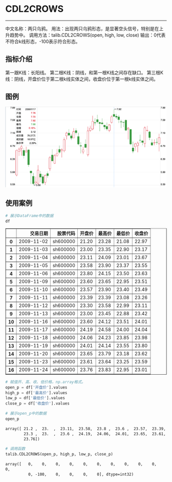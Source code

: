 # CDL2CROWS
-----------------
中文名称：两只乌鸦。
用法：出现两只乌鸦形态，是显著空头信号，特别是在上升趋势中。
调用方法：talib.CDL2CROWS(open, high, low, close)
输出：0代表不符合k线形态，-100表示符合形态。

## 指标介绍
第一跟K线：长阳线。
第二根K线：阴线，和第一根K线之间存在缺口。
第三根K线：阴线，开盘价位于第二根k线实体之间，收盘价位于第一根k线实体之间。

## 图例
![](/assets/Snip20170803_30.png)

## 使用案例

```python
# 展示DataFrame中的数据
df
```

<div>
<table border="1" class="dataframe">
  <thead>
    <tr style="text-align: right;">
      <th></th>
      <th>交易日期</th>
      <th>股票代码</th>
      <th>开盘价</th>
      <th>最高价</th>
      <th>最低价</th>
      <th>收盘价</th>
    </tr>
  </thead>
  <tbody>
    <tr>
      <th>0</th>
      <td>2009-11-02</td>
      <td>sh600000</td>
      <td>21.20</td>
      <td>23.28</td>
      <td>21.08</td>
      <td>22.97</td>
    </tr>
    <tr>
      <th>1</th>
      <td>2009-11-03</td>
      <td>sh600000</td>
      <td>23.00</td>
      <td>23.35</td>
      <td>22.90</td>
      <td>23.17</td>
    </tr>
    <tr>
      <th>2</th>
      <td>2009-11-04</td>
      <td>sh600000</td>
      <td>23.11</td>
      <td>24.09</td>
      <td>23.01</td>
      <td>23.67</td>
    </tr>
    <tr>
      <th>3</th>
      <td>2009-11-05</td>
      <td>sh600000</td>
      <td>23.58</td>
      <td>23.90</td>
      <td>23.37</td>
      <td>23.55</td>
    </tr>
    <tr>
      <th>4</th>
      <td>2009-11-06</td>
      <td>sh600000</td>
      <td>23.80</td>
      <td>24.15</td>
      <td>23.50</td>
      <td>23.63</td>
    </tr>
    <tr>
      <th>5</th>
      <td>2009-11-09</td>
      <td>sh600000</td>
      <td>23.60</td>
      <td>23.65</td>
      <td>22.95</td>
      <td>23.51</td>
    </tr>
    <tr>
      <th>6</th>
      <td>2009-11-10</td>
      <td>sh600000</td>
      <td>23.57</td>
      <td>23.90</td>
      <td>23.40</td>
      <td>23.49</td>
    </tr>
    <tr>
      <th>7</th>
      <td>2009-11-11</td>
      <td>sh600000</td>
      <td>23.39</td>
      <td>23.39</td>
      <td>23.08</td>
      <td>23.26</td>
    </tr>
    <tr>
      <th>8</th>
      <td>2009-11-12</td>
      <td>sh600000</td>
      <td>23.30</td>
      <td>23.58</td>
      <td>22.99</td>
      <td>23.11</td>
    </tr>
    <tr>
      <th>9</th>
      <td>2009-11-13</td>
      <td>sh600000</td>
      <td>23.00</td>
      <td>23.45</td>
      <td>22.88</td>
      <td>23.42</td>
    </tr>
    <tr>
      <th>10</th>
      <td>2009-11-16</td>
      <td>sh600000</td>
      <td>23.60</td>
      <td>24.12</td>
      <td>23.51</td>
      <td>24.01</td>
    </tr>
    <tr>
      <th>11</th>
      <td>2009-11-17</td>
      <td>sh600000</td>
      <td>24.19</td>
      <td>24.58</td>
      <td>24.00</td>
      <td>24.04</td>
    </tr>
    <tr>
      <th>12</th>
      <td>2009-11-18</td>
      <td>sh600000</td>
      <td>24.06</td>
      <td>24.23</td>
      <td>23.85</td>
      <td>23.98</td>
    </tr>
    <tr>
      <th>13</th>
      <td>2009-11-19</td>
      <td>sh600000</td>
      <td>24.01</td>
      <td>24.14</td>
      <td>23.55</td>
      <td>23.80</td>
    </tr>
    <tr>
      <th>14</th>
      <td>2009-11-20</td>
      <td>sh600000</td>
      <td>23.65</td>
      <td>23.79</td>
      <td>23.18</td>
      <td>23.62</td>
    </tr>
    <tr>
      <th>15</th>
      <td>2009-11-23</td>
      <td>sh600000</td>
      <td>23.61</td>
      <td>23.64</td>
      <td>23.25</td>
      <td>23.59</td>
    </tr>
    <tr>
      <th>16</th>
      <td>2009-11-24</td>
      <td>sh600000</td>
      <td>23.76</td>
      <td>23.83</td>
      <td>22.95</td>
      <td>23.01</td>
    </tr>
  </tbody>
</table>
</div>

```python
# 赋值开、高、收、低价格，np.array格式。
open_p = df['开盘价'].values
high_p = df['最高价'].values
low_p = df['最低价'].values
close_p = df['收盘价'].values
```

```python
# 展示open_p中的数据
open_p
```

    array([ 21.2 ,  23.  ,  23.11,  23.58,  23.8 ,  23.6 ,  23.57,  23.39,
            23.3 ,  23.  ,  23.6 ,  24.19,  24.06,  24.01,  23.65,  23.61,
            23.76])

```python
# 调用函数
talib.CDL2CROWS(open_p, high_p, low_p, close_p)
```

    array([   0,    0,    0,    0,    0,    0,    0,    0,    0,    0,    0,
              0, -100,    0,    0,    0,    0], dtype=int32)
